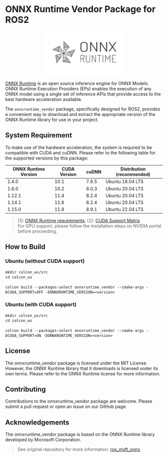 # ONNX Runtime Vendor Package for ROS2

<p align="center"><img width="50%" src="docs/images/ONNX_Runtime_logo_dark.png" /></p>

[ONNX Runtime](https://github.com/microsoft/onnxruntime) is an open source inference engine for ONNX Models.
ONNX Runtime Execution Providers (EPs) enables the execution of any ONNX model using a single set of inference APIs that provide access to the best hardware acceleration available.

The `onnxruntime_vendor` package, specifically designed for ROS2, provides a convenient way to download and extract the appropriate version of the ONNX Runtime library for use in your project.

## System Requirement

To make use of the hardware acceleration, the system is required to be compatible with CUDA and cuDNN. Please refer to the following table for the supported versions by this package:

| ONNX Runtime Version  | CUDA Version | cuDNN | Distribution (recommended) |
| ------------- | ------------- | ------------- |------------- |
| 1.4.0  | 10.1  | 7.6.5 | Ubuntu 18.04 LTS |
| 1.6.0  | 10.2  | 8.0.3 | Ubuntu 20.04 LTS |
| 1.12.1  | 11.4  | 8.2.4 | Ubuntu 20.04 LTS |
| 1.14.1  | 11.6  | 8.2.4 | Ubuntu 20.04 LTS |
| 1.15.0  | 11.8  | 8.9.1 | Ubuntu 22.04 LTS |

> [1]: [ONNX Runtime requirements](https://onnxruntime.ai/docs/execution-providers/CUDA-ExecutionProvider.html#requirements), [2]: [CUDA Support Matrix](https://docs.nvidia.com/deeplearning/cudnn/support-matrix/index.html#cudnn-cuda-hardware-versions)
<br> For GPU support, please follow the installation steps on NVIDIA portal before proceeding.

## How to Build
### Ubuntu (without CUDA support)

```Batchfile
mkdir colcon_ws/src
cd colcon_ws

colcon build --packages-select onnxruntime_vendor --cmake-args -DCUDA_SUPPORT=OFF -DONNXRUNTIME_VERSION=<version>

```

### Ubuntu (with CUDA support)

```Batchfile
mkdir colcon_ws/src
cd colcon_ws

colcon build --packages-select onnxruntime_vendor --cmake-args -DCUDA_SUPPORT=ON -DONNXRUNTIME_VERSION=<version>

```

## License
The onnxruntime_vendor package is licensed under the MIT License. However, the ONNX Runtime library that it downloads is licensed under its own terms. Please refer to the ONNX Runtime license for more information.

## Contributing
Contributions to the onnxruntime_vendor package are welcome. Please submit a pull request or open an issue on our GitHub page.

## Acknowledgements
The onnxruntime_vendor package is based on the ONNX Runtime library developed by Microsoft Corporation.

> See original repository for more information:
[ros_msft_onnx](https://github.com/ms-iot/ros_msft_onnx)
